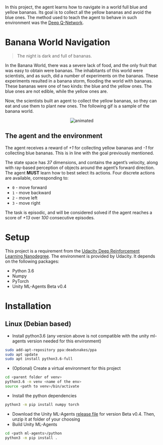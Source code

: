 
In this project, the agent learns how to navigate in a world full blue and yellow bananas.
Its goal is to collect all the yellow bananas and avoid the blue ones.
The method used to teach the agent to behave in such environment was the [Deep Q-Network](https://storage.googleapis.com/deepmind-media/dqn/DQNNaturePaper.pdf).

# Banana World Navigation
> The night is dark and full of bananas.

In the Banana World, there was a severe lack of food, and the only fruit that was easy to obtain were bananas.
The inhabitants of this world were scientists, and as such, did a number of experiments on the bananas.
These experiments resulted in a banana storm, flooding the world with bananas.
These bananas were one of two kinds: the blue and the yellow ones.
The blue ones are not edible, while the yellow ones are.

Now, the scientists built an agent to collect the yellow bananas, so they can eat and use them to plant new ones.
The following gif is a sample of the banana world.

<p align="center">
    <img src="resources/banana.gif" alt="animated"/>
</p>

## The agent and the environment 
The agent receives a reward of _+1_ for collecting yellow bananas and _-1_ for collecting blue bananas. 
This is in line with the goal previously mentioned.

The state space has _37_ dimensions, and contains the agent’s velocity, along with ray-based perception of objects around the agent’s forward direction.
The agent **MUST** learn how to best select its actions.
Four discrete actions are available, corresponding to:
-	`0` - move forward
-	`1` - move backward
-	`2` - move left
-	`3` - move right

The task is episodic, and will be considered solved if the agent reaches a score of _+13_ over _100_ consecutive episodes.

# Setup
This project is a requirement from the [Udacity Deep Reinforcement Learning Nanodegree](https://www.udacity.com/course/deep-reinforcement-learning-nanodegree--nd893).
The environment is provided by Udacity.
It depends on the following packages:
-	Python 3.6
-	Numpy
-	PyTorch
-	Unity ML-Agents Beta v0.4

# Installation
## Linux (Debian based)
- Install python3.6 (any version above is not compatible with the unity ml-agents version needed for this environment)
``` bash
sudo add-apt-repository ppa:deadsnakes/ppa
sudo apt update
sudo apt install python3.6-full
```
- (Optional) Create a virtual environment for this project
```bash
cd <parent folder of venv>
python3.6 -m venv <name of the env>
source <path to venv>/bin/activate
```
- Install the python dependencies
``` bash
python3 -m pip install numpy torch
```
- Download the Unity ML-Agents [release file](https://github.com/Unity-Technologies/ml-agents/releases/tag/0.4.0b) for version Beta v0.4. Then, unzip it at folder of your choosing
- Build Unity ML-Agents 
```bash
cd <path ml-agents>/python
python3 -m pip install .
```


